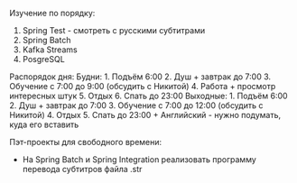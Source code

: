 Изучение по порядку:
1. Spring Test - смотреть с русскими субтитрами
2. Spring Batch
3. Kafka Streams
4. PosgreSQL

Распорядок дня:
	Будни:
		1. Подъём 6:00
		2. Душ + завтрак до 7:00
		3. Обучение с 7:00 до 9:00 (обсудить с Никитой)
		4. Работа + просмотр интересных штук
		5. Отдых
		6. Спать до 23:00
	Выходные:
		1. Подъём 6:00
		2. Душ + завтрак до 7:00
		3. Обучение с 7:00 до 12:00 (обсудить с Никитой)
		4. Отдых
		5. Спать до 23:00
	+ Английский - нужно подумать, куда его вставить

Пэт-проекты для свободного времени:
* На Spring Batch и Spring Integration реализовать программу перевода субтитров файла .str